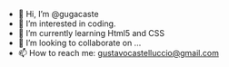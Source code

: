 - 👋 Hi, I’m @gugacaste
- 👀 I’m interested in coding.
- 🌱 I’m currently learning Html5 and CSS
- 💞️ I’m looking to collaborate on ...
- 📫 How to reach me: gustavocastelluccio@gmail.com

<!---
gugacaste/gugacaste is a ✨ special ✨ repository because its `README.md` (this file) appears on your GitHub profile.
You can click the Preview link to take a look at your changes.
--->
